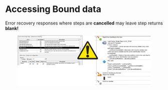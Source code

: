 # Accessing Bound data

Error recovery responses where steps are **cancelled** may leave step returns **blank!**

<figure><img src="../../.gitbook/assets/image (12).png" alt=""><figcaption></figcaption></figure>




